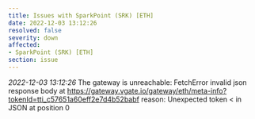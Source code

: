 ```yaml
---
title: Issues with SparkPoint (SRK) [ETH]
date: 2022-12-03 13:12:26
resolved: false
severity: down
affected:
- SparkPoint (SRK) [ETH]
section: issue
---
```


*2022-12-03 13:12:26* The gateway is unreachable: FetchError invalid json response body at https://gateway.vgate.io/gateway/eth/meta-info?tokenId=tti_c57651a60eff2e7d4b52babf reason: Unexpected token < in JSON at position 0